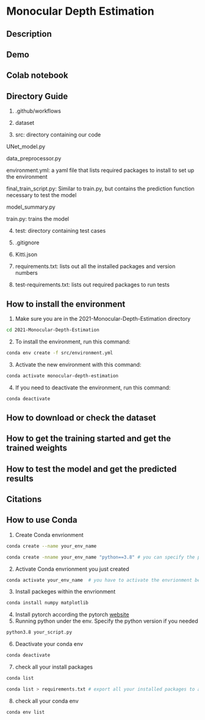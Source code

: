 # Monocular Depth Estimation

## Description

## Demo

## Colab notebook

## Directory Guide
1. .github/workflows

2. dataset

3. src: directory containing our code

UNet_model.py

data_preprocessor.py

environment.yml: a yaml file that lists required packages to install to set up the environment

final_train_script.py: Similar to train.py, but contains the prediction function necessary to test the model

model_summary.py

train.py: trains the model
  
4. test: directory containing test cases

5. .gitignore

6. Kitti.json

7. requirements.txt: lists out all the installed packages and version numbers

8. test-requirements.txt: lists out required packages to run tests


## How to install the environment
1. Make sure you are in the 2021-Monocular-Depth-Estimation directory
```bash
cd 2021-Monocular-Depth-Estimation
```
2. To install the environment, run this command:
```bash
conda env create -f src/environment.yml
```
3. Activate the new environment with this command:
```bash
conda activate monocular-depth-estimation
```
4. If you need to deactivate the environment, run this command:
```bash
conda deactivate
```

## How to download or check the dataset

## How to get the training started and get the trained weights

## How to test the model and get the predicted results

## Citations

## How to use Conda
1. Create Conda envrionment
```bash
conda create --name your_env_name

conda create -nname your_env_name "python==3.8" # you can specify the python version when create your envrionment
```
2. Activate Conda envrionment you just created
```bash
conda activate your_env_name  # you have to activate the envrionment before using it
```
3. Install packeges within the envrionment
```bash
conda install numpy matplotlib
```
4. Install pytorch according the pytorch [website](https://pytorch.org/get-started/locally/)
5. Running python under the env. Specify the python version if you needed
```bash
python3.8 your_script.py
```
6. Deactivate your conda env
```bash
conda deactivate
```
7. check all your install packages
```bash
conda list

conda list > requirements.txt # export all your installed packages to a file
```
8. check all your conda env
``` bash
conda env list
```
